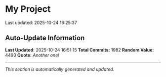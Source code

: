# My Project


Last updated: 2025-10-24 16:25:37





































































































































































































































































































































































































































































































































































































































































































































































































































































































































































































































































































































































































































































































































































































































































































































































































































































































































































































































































































































































































































































































































































































































































































































































































































































## Auto-Update Information

**Last Updated:** 2025-10-24 16:51:15
**Total Commits:** 1982
**Random Value:** 4493
**Quote:** _Another one!_

---
_This section is automatically generated and updated._